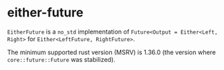 either-future
=============

`EitherFuture` is a	`no_std` implementation of `Future<Output = Either<Left, Right>` for `Either<LeftFuture, RightFuture>`.

The minimum supported rust version (MSRV) is 1.36.0 (the version where `core::future::Future` was stabilized).
